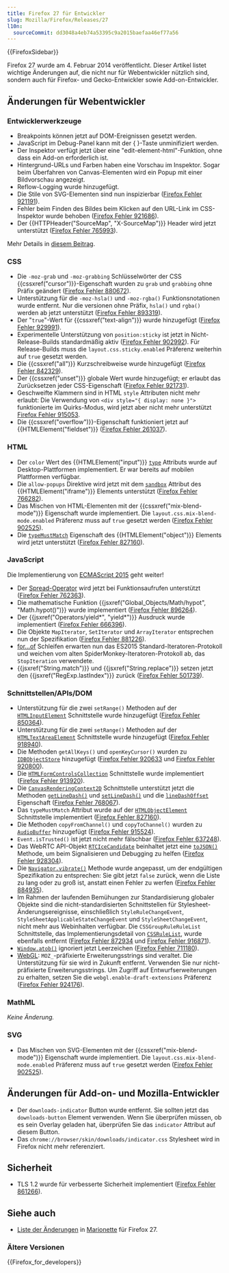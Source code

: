 ```yaml
---
title: Firefox 27 für Entwickler
slug: Mozilla/Firefox/Releases/27
l10n:
  sourceCommit: dd3048a4eb74a53395c9a2015baefaa46ef77a56
---
```


{{FirefoxSidebar}}

Firefox 27 wurde am 4. Februar 2014 veröffentlicht. Dieser Artikel listet wichtige Änderungen auf, die nicht nur für Webentwickler nützlich sind, sondern auch für Firefox- und Gecko-Entwickler sowie Add-on-Entwickler.

## Änderungen für Webentwickler

### Entwicklerwerkzeuge

- Breakpoints können jetzt auf DOM-Ereignissen gesetzt werden.
- JavaScript im Debug-Panel kann mit der { }-Taste unminifiziert werden.
- Der Inspektor verfügt jetzt über eine "edit-element-html"-Funktion, ohne dass ein Add-on erforderlich ist.
- Hintergrund-URLs und Farben haben eine Vorschau im Inspektor. Sogar beim Überfahren von Canvas-Elementen wird ein Popup mit einer Bildvorschau angezeigt.
- Reflow-Logging wurde hinzugefügt.
- Die Stile von SVG-Elementen sind nun inspizierbar ([Firefox Fehler 921191](https://bugzil.la/921191)).
- Fehler beim Finden des Bildes beim Klicken auf den URL-Link im CSS-Inspektor wurde behoben ([Firefox Fehler 921686](https://bugzil.la/921686)).
- Der {{HTTPHeader("SourceMap", "X-SourceMap")}} Header wird jetzt unterstützt ([Firefox Fehler 765993](https://bugzil.la/765993)).

Mehr Details in [diesem Beitrag](https://hacks.mozilla.org/2013/11/firefox-developer-tools-episode-27-edit-as-html-codemirror-more/).

### CSS

- Die `-moz-grab` und `-moz-grabbing` Schlüsselwörter der CSS {{cssxref("cursor")}}-Eigenschaft wurden zu `grab` und `grabbing` ohne Präfix geändert ([Firefox Fehler 880672](https://bugzil.la/880672)).
- Unterstützung für die `-moz-hsla()` und `-moz-rgba()` Funktionsnotationen wurde entfernt. Nur die versionen ohne Präfix, `hsla()` und `rgba()` werden ab jetzt unterstützt ([Firefox Fehler 893319](https://bugzil.la/893319)).
- Der "`true`"-Wert für {{cssxref("text-align")}} wurde hinzugefügt ([Firefox Fehler 929991](https://bugzil.la/929991)).
- Experimentelle Unterstützung von `position:sticky` ist jetzt in Nicht-Release-Builds standardmäßig aktiv ([Firefox Fehler 902992](https://bugzil.la/902992)). Für Release-Builds muss die `layout.css.sticky.enabled` Präferenz weiterhin auf `true` gesetzt werden.
- Die {{cssxref("all")}} Kurzschreibweise wurde hinzugefügt ([Firefox Fehler 842329](https://bugzil.la/842329)).
- Der {{cssxref("unset")}} globale Wert wurde hinzugefügt; er erlaubt das Zurücksetzen jeder CSS-Eigenschaft ([Firefox Fehler 921731](https://bugzil.la/921731)).
- Geschweifte Klammern sind in HTML `style` Attributen nicht mehr erlaubt: Die Verwendung von `<div style="{ display: none }">` funktionierte im Quirks-Modus, wird jetzt aber nicht mehr unterstützt [Firefox Fehler 915053](https://bugzil.la/915053).
- Die {{cssxref("overflow")}}-Eigenschaft funktioniert jetzt auf {{HTMLElement("fieldset")}} ([Firefox Fehler 261037](https://bugzil.la/261037)).

### HTML

- Der `color` Wert des {{HTMLElement("input")}} [`type`](/de/docs/Web/HTML/Element/input#type) Attributs wurde auf Desktop-Plattformen implementiert. Er war bereits auf mobilen Plattformen verfügbar.
- Die `allow-popups` Direktive wird jetzt mit dem [`sandbox`](/de/docs/Web/HTML/Element/iframe#sandbox) Attribut des {{HTMLElement("iframe")}} Elements unterstützt ([Firefox Fehler 766282](https://bugzil.la/766282)).
- Das Mischen von HTML-Elementen mit der {{cssxref("mix-blend-mode")}} Eigenschaft wurde implementiert. Die `layout.css.mix-blend-mode.enabled` Präferenz muss auf `true` gesetzt werden ([Firefox Fehler 902525](https://bugzil.la/902525)).
- Die [`typeMustMatch`](/de/docs/Web/API/Object/typeMustMatch) Eigenschaft des {{HTMLElement("object")}} Elements wird jetzt unterstützt ([Firefox Fehler 827160](https://bugzil.la/827160)).

### JavaScript

Die Implementierung von [ECMAScript 2015](/de/docs/Web/JavaScript/ECMAScript_6_support_in_Mozilla) geht weiter!

- Der [Spread-Operator](/de/docs/Web/JavaScript/Reference/Operators/Spread_syntax) wird jetzt bei Funktionsaufrufen unterstützt ([Firefox Fehler 762363](https://bugzil.la/762363)).
- Die mathematische Funktion {{jsxref("Global_Objects/Math/hypot", "Math.hypot()")}} wurde implementiert ([Firefox Fehler 896264](https://bugzil.la/896264)).
- Der {{jsxref("Operators/yield*", "yield*")}} Ausdruck wurde implementiert ([Firefox Fehler 666396](https://bugzil.la/666396)).
- Die Objekte `MapIterator`, `SetIterator` und `ArrayIterator` entsprechen nun der Spezifikation ([Firefox Fehler 881226](https://bugzil.la/881226)).
- [for...of](/de/docs/Web/JavaScript/Reference/Statements/for...of) Schleifen erwarten nun das ES2015 Standard-Iteratoren-Protokoll und weichen vom alten SpiderMonkey-Iteratoren-Protokoll ab, das `StopIteration` verwendete.
- {{jsxref("String.match")}} und {{jsxref("String.replace")}} setzen jetzt den {{jsxref("RegExp.lastIndex")}} zurück ([Firefox Fehler 501739](https://bugzil.la/501739)).

### Schnittstellen/APIs/DOM

- Unterstützung für die zwei `setRange()` Methoden auf der [`HTMLInputElement`](/de/docs/Web/API/HTMLInputElement) Schnittstelle wurde hinzugefügt ([Firefox Fehler 850364](https://bugzil.la/850364)).
- Unterstützung für die zwei `setRange()` Methoden auf der [`HTMLTextAreaElement`](/de/docs/Web/API/HTMLTextAreaElement) Schnittstelle wurde hinzugefügt ([Firefox Fehler 918940](https://bugzil.la/918940)).
- Die Methoden `getAllKeys()` und `openKeyCursor()` wurden zu [`IDBObjectStore`](/de/docs/Web/API/IDBObjectStore) hinzugefügt ([Firefox Fehler 920633](https://bugzil.la/920633) und [Firefox Fehler 920800](https://bugzil.la/920800)).
- Die [`HTMLFormControlsCollection`](/de/docs/Web/API/HTMLFormControlsCollection) Schnittstelle wurde implementiert ([Firefox Fehler 913920](https://bugzil.la/913920)).
- Die [`CanvasRenderingContext2D`](/de/docs/Web/API/CanvasRenderingContext2D) Schnittstelle unterstützt jetzt die Methoden [`getLineDash()`](/de/docs/Web/API/CanvasRenderingContext2D/getLineDash) und [`setLineDash()`](/de/docs/Web/API/CanvasRenderingContext2D/setLineDash) und die [`lineDashOffset`](/de/docs/Web/API/CanvasRenderingContext2D/lineDashOffset) Eigenschaft ([Firefox Fehler 768067](https://bugzil.la/768067)).
- Das `typeMustMatch` Attribut wurde auf der [`HTMLObjectElement`](/de/docs/Web/API/HTMLObjectElement) Schnittstelle implementiert ([Firefox Fehler 827160](https://bugzil.la/827160)).
- Die Methoden `copyFromChannel()` und `copyToChannel()` wurden zu [`AudioBuffer`](/de/docs/Web/API/AudioBuffer) hinzugefügt ([Firefox Fehler 915524](https://bugzil.la/915524)).
- `Event.isTrusted()` ist jetzt nicht mehr fälschbar ([Firefox Fehler 637248](https://bugzil.la/637248)).
- Das WebRTC API-Objekt [`RTCIceCandidate`](/de/docs/Web/API/RTCIceCandidate) beinhaltet jetzt eine [`toJSON()`](/de/docs/Web/API/RTCIceCandidate/toJSON) Methode, um beim Signalisieren und Debugging zu helfen ([Firefox Fehler 928304](https://bugzil.la/928304)).
- Die [`Navigator.vibrate()`](/de/docs/Web/API/Navigator/vibrate) Methode wurde angepasst, um der endgültigen Spezifikation zu entsprechen: Sie gibt jetzt `false` zurück, wenn die Liste zu lang oder zu groß ist, anstatt einen Fehler zu werfen ([Firefox Fehler 884935](https://bugzil.la/884935)).
- Im Rahmen der laufenden Bemühungen zur Standardisierung globaler Objekte sind die nicht-standardisierten Schnittstellen für Stylesheet-Änderungsereignisse, einschließlich `StyleRuleChangeEvent`, `StyleSheetApplicableStateChangeEvent` und `StyleSheetChangeEvent`, nicht mehr aus Webinhalten verfügbar. Die `CSSGroupRuleRuleList` Schnittstelle, das Implementierungsdetail von [`CSSRuleList`](/de/docs/Web/API/CSSRuleList), wurde ebenfalls entfernt ([Firefox Fehler 872934](https://bugzil.la/872934) und [Firefox Fehler 916871](https://bugzil.la/916871)).
- [`Window.atob()`](/de/docs/Web/API/Window/atob) ignoriert jetzt Leerzeichen ([Firefox Fehler 711180](https://bugzil.la/711180)).
- [WebGL](/de/docs/Web/API/WebGL_API): `MOZ_`-präfixierte Erweiterungsstrings sind veraltet. Die Unterstützung für sie wird in Zukunft entfernt. Verwenden Sie nur nicht-präfixierte Erweiterungsstrings. Um Zugriff auf Entwurfserweiterungen zu erhalten, setzen Sie die `webgl.enable-draft-extensions` Präferenz ([Firefox Fehler 924176](https://bugzil.la/924176)).

### MathML

_Keine Änderung._

### SVG

- Das Mischen von SVG-Elementen mit der {{cssxref("mix-blend-mode")}} Eigenschaft wurde implementiert. Die `layout.css.mix-blend-mode.enabled` Präferenz muss auf `true` gesetzt werden ([Firefox Fehler 902525](https://bugzil.la/902525)).

## Änderungen für Add-on- und Mozilla-Entwickler

- Der `downloads-indicator` Button wurde entfernt. Sie sollten jetzt das `downloads-button` Element verwenden. Wenn Sie überprüfen müssen, ob es sein Overlay geladen hat, überprüfen Sie das `indicator` Attribut auf diesem Button.
- Das `chrome://browser/skin/downloads/indicator.css` Stylesheet wird in Firefox nicht mehr referenziert.

## Sicherheit

- TLS 1.2 wurde für verbesserte Sicherheit implementiert ([Firefox Fehler 861266](https://bugzil.la/861266)).

## Siehe auch

- [Liste der Änderungen](https://bugzilla.mozilla.org/buglist.cgi?resolution=FIXED&component=Marionette&product=Testing&target_milestone=mozilla27) in [Marionette](https://firefox-source-docs.mozilla.org/testing/marionette/index.html) für Firefox 27.

### Ältere Versionen

{{Firefox_for_developers}}
